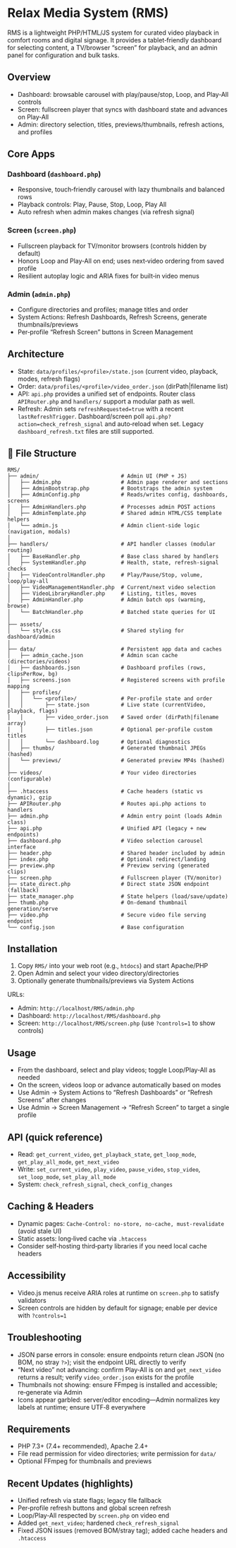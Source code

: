 # Relax Media System (RMS)

RMS is a lightweight PHP/HTML/JS system for curated video playback in comfort rooms and digital signage. It provides a tablet‑friendly dashboard for selecting content, a TV/browser “screen” for playback, and an admin panel for configuration and bulk tasks.

## Overview

- Dashboard: browsable carousel with play/pause/stop, Loop, and Play‑All controls
- Screen: fullscreen player that syncs with dashboard state and advances on Play‑All
- Admin: directory selection, titles, previews/thumbnails, refresh actions, and profiles

## Core Apps

### Dashboard (`dashboard.php`)
- Responsive, touch‑friendly carousel with lazy thumbnails and balanced rows
- Playback controls: Play, Pause, Stop, Loop, Play All
- Auto refresh when admin makes changes (via refresh signal)

### Screen (`screen.php`)
- Fullscreen playback for TV/monitor browsers (controls hidden by default)
- Honors Loop and Play‑All on end; uses next‑video ordering from saved profile
- Resilient autoplay logic and ARIA fixes for built‑in video menus

### Admin (`admin.php`)
- Configure directories and profiles; manage titles and order
- System Actions: Refresh Dashboards, Refresh Screens, generate thumbnails/previews
- Per‑profile “Refresh Screen” buttons in Screen Management

## Architecture

- State: `data/profiles/<profile>/state.json` (current video, playback, modes, refresh flags)
- Order: `data/profiles/<profile>/video_order.json` (dirPath|filename list)
- API: `api.php` provides a unified set of endpoints. Router class `APIRouter.php` and `handlers/` support a modular path as well.
- Refresh: Admin sets `refreshRequested=true` with a recent `lastRefreshTrigger`. Dashboard/screen poll `api.php?action=check_refresh_signal` and auto‑reload when set. Legacy `dashboard_refresh.txt` files are still supported.

## 📁 File Structure

```text
RMS/
├── admin/                          # Admin UI (PHP + JS)
│   ├── Admin.php                   # Admin page renderer and sections
│   ├── AdminBootstrap.php          # Bootstraps the admin system
│   ├── AdminConfig.php             # Reads/writes config, dashboards, screens
│   ├── AdminHandlers.php           # Processes admin POST actions
│   ├── AdminTemplate.php           # Shared admin HTML/CSS template helpers
│   └── admin.js                    # Admin client-side logic (navigation, modals)
│
├── handlers/                       # API handler classes (modular routing)
│   ├── BaseHandler.php             # Base class shared by handlers
│   ├── SystemHandler.php           # Health, state, refresh-signal checks
│   ├── VideoControlHandler.php     # Play/Pause/Stop, volume, loop/play-all
│   ├── VideoManagementHandler.php  # Current/next video selection
│   ├── VideoLibraryHandler.php     # Listing, titles, moves
│   ├── AdminHandler.php            # Admin batch ops (warming, browse)
│   └── BatchHandler.php            # Batched state queries for UI
│
├── assets/
│   └── style.css                   # Shared styling for dashboard/admin
│
├── data/                           # Persistent app data and caches
│   ├── admin_cache.json            # Admin scan cache (directories/videos)
│   ├── dashboards.json             # Dashboard profiles (rows, clipsPerRow, bg)
│   ├── screens.json                # Registered screens with profile mapping
│   ├── profiles/
│   │   └── <profile>/              # Per-profile state and order
│   │       ├── state.json          # Live state (currentVideo, playback, flags)
│   │       ├── video_order.json    # Saved order (dirPath|filename array)
│   │       ├── titles.json         # Optional per-profile custom titles
│   │       └── dashboard.log       # Optional diagnostics
│   ├── thumbs/                     # Generated thumbnail JPEGs (hashed)
│   └── previews/                   # Generated preview MP4s (hashed)
│
├── videos/                         # Your video directories (configurable)
│
├── .htaccess                       # Cache headers (static vs dynamic), gzip
├── APIRouter.php                   # Routes api.php actions to handlers
├── admin.php                       # Admin entry point (loads Admin class)
├── api.php                         # Unified API (legacy + new endpoints)
├── dashboard.php                   # Video selection carousel interface
├── header.php                      # Shared header included by admin
├── index.php                       # Optional redirect/landing
├── preview.php                     # Preview serving (generated clips)
├── screen.php                      # Fullscreen player (TV/monitor)
├── state_direct.php                # Direct state JSON endpoint (fallback)
├── state_manager.php               # State helpers (load/save/update)
├── thumb.php                       # On-demand thumbnail generation/serve
├── video.php                       # Secure video file serving endpoint
└── config.json                     # Base configuration
```

## Installation

1. Copy `RMS/` into your web root (e.g., `htdocs`) and start Apache/PHP
2. Open Admin and select your video directory/directories
3. Optionally generate thumbnails/previews via System Actions

URLs:
- Admin: `http://localhost/RMS/admin.php`
- Dashboard: `http://localhost/RMS/dashboard.php`
- Screen: `http://localhost/RMS/screen.php` (use `?controls=1` to show controls)

## Usage

- From the dashboard, select and play videos; toggle Loop/Play‑All as needed
- On the screen, videos loop or advance automatically based on modes
- Use Admin → System Actions to “Refresh Dashboards” or “Refresh Screens” after changes
- Use Admin → Screen Management → “Refresh Screen” to target a single profile

## API (quick reference)

- Read: `get_current_video`, `get_playback_state`, `get_loop_mode`, `get_play_all_mode`, `get_next_video`
- Write: `set_current_video`, `play_video`, `pause_video`, `stop_video`, `set_loop_mode`, `set_play_all_mode`
- System: `check_refresh_signal`, `check_config_changes`

## Caching & Headers

- Dynamic pages: `Cache-Control: no-store, no-cache, must-revalidate` (avoid stale UI)
- Static assets: long‑lived cache via `.htaccess`
- Consider self‑hosting third‑party libraries if you need local cache headers

## Accessibility

- Video.js menus receive ARIA roles at runtime on `screen.php` to satisfy validators
- Screen controls are hidden by default for signage; enable per device with `?controls=1`

## Troubleshooting

- JSON parse errors in console: ensure endpoints return clean JSON (no BOM, no stray `?>`); visit the endpoint URL directly to verify
- “Next video” not advancing: confirm Play‑All is on and `get_next_video` returns a result; verify `video_order.json` exists for the profile
- Thumbnails not showing: ensure FFmpeg is installed and accessible; re‑generate via Admin
- Icons appear garbled: server/editor encoding—Admin normalizes key labels at runtime; ensure UTF‑8 everywhere

## Requirements

- PHP 7.3+ (7.4+ recommended), Apache 2.4+
- File read permission for video directories; write permission for `data/`
- Optional FFmpeg for thumbnails and previews

## Recent Updates (highlights)

- Unified refresh via state flags; legacy file fallback
- Per‑profile refresh buttons and global screen refresh
- Loop/Play‑All respected by `screen.php` on video end
- Added `get_next_video`; hardened `check_refresh_signal`
- Fixed JSON issues (removed BOM/stray tag); added cache headers and `.htaccess`

